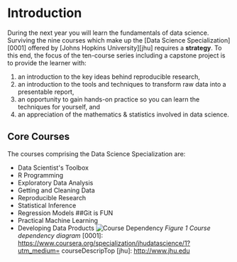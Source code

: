 # Introduction
During the next year you will learn the fundamentals of data science.
Surviving the nine courses which make up the [Data Science
Specialization][0001] offered by [Johns Hopkins University][jhu] requires a
**strategy**.
To this end, the focus of the ten-course series including a capstone project
is to provide the learner with:
1. an introduction to the key ideas behind reproducible research,
2. an introduction to the tools and techniques to transform raw
data into a presentable report,
4. an opportunity to gain hands-on practice so you can learn the
techniques for yourself, and
3. an appreciation of the mathematics & statistics involved in
data science.
## Core Courses
The courses comprising the Data Science Specialization are:
* Data Scientist's Toolbox
* R Programming
* Exploratory Data Analysis
* Getting and Cleaning Data
* Reproducible Research
* Statistical Inference
* Regression Models
##Git is FUN
* Practical Machine Learning
* Developing Data Products
![Course Dependency](dst_courses.png)
*Figure 1 Course dependency diagram*
[0001]: https://www.coursera.org/specialization/jhudatascience/1?utm_medium=
courseDescripTop
[jhu]: http://www.jhu.edu